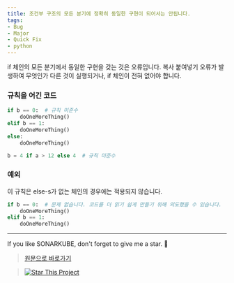 ```yaml
---
title: 조건부 구조의 모든 분기에 정확히 동일한 구현이 되어서는 안됩니다.
tags:
- Bug
- Major
- Quick Fix
- python
---
```



if 체인의 모든 분기에서 동일한 구현을 갖는 것은 오류입니다. 복사 붙여넣기 오류가 발생하여 무엇인가 다른 것이 실행되거나, if 체인이 전혀 없어야 합니다.


### 규칙을 어긴 코드
```python
if b == 0:  # 규칙 미준수
    doOneMoreThing()
elif b == 1:
    doOneMoreThing()
else:
    doOneMoreThing()

b = 4 if a > 12 else 4  # 규칙 미준수
```

### 예외 
이 규칙은 else-s가 없는 체인의 경우에는 적용되지 않습니다.
```python
if b == 0:  # 문제 없습니다. 코드를 더 읽기 쉽게 만들기 위해 의도했을 수 있습니다.
    doOneMoreThing()
elif b == 1:
    doOneMoreThing()
```

---

If you like SONARKUBE, don't forget to give me a star. :star2:

> [원문으로 바로가기](https://rules.sonarsource.com/python/quickfix/RSPEC-3923)

> [![Star This Project](https://img.shields.io/github/stars/kantabile/sonarkube.svg?label=Stars&style=social)](https://github.com/kantabile/sonarkube)